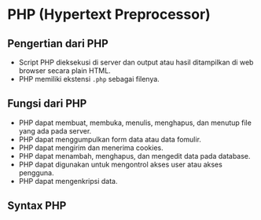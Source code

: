 # PHP (Hypertext Preprocessor)
## Pengertian dari PHP
- Script PHP dieksekusi di server dan output atau hasil ditampilkan di web browser secara plain HTML.
- PHP memiliki ekstensi `.php` sebagai filenya.
## Fungsi dari PHP
- PHP dapat membuat, membuka, menulis, menghapus, dan menutup file yang ada pada server.
- PHP dapat menggumpulkan form data atau data fomulir.
- PHP dapat mengirim dan menerima cookies.
- PHP dapat menambah, menghapus, dan mengedit data pada database.
- PHP dapat digunakan untuk mengontrol akses user atau akses pengguna.
- PHP dapat mengenkripsi data.
## Syntax PHP
